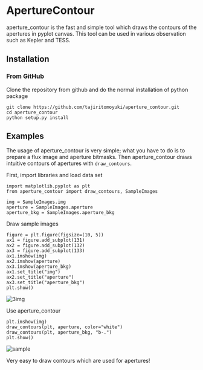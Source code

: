 # ApertureContour
aperture_contour is the fast and simple tool which draws the contours of the apertures in pyplot canvas.
This tool can be used in various observation such as Kepler and TESS.

## Installation

### From GitHub
Clone the repository from github and do the normal installation of python package
```
git clone https://github.com/tajiritomoyuki/aperture_contour.git
cd aperture_contour
python setup.py install
```

## Examples
The usage of aperture_contour is very simple; what you have to do is to prepare a flux image and aperture bitmasks.
Then aperture_contour draws intuitive contours of apertures with `draw_contours`.

First, import libraries and load data set
```
import matplotlib.pyplot as plt
from aperture_contour import draw_contours, SampleImages

img = SampleImages.img
aperture = SampleImages.aperture
aperture_bkg = SampleImages.aperture_bkg
```

Draw sample images
```
figure = plt.figure(figsize=(10, 5))
ax1 = figure.add_subplot(131)
ax2 = figure.add_subplot(132)
ax3 = figure.add_subplot(133)
ax1.imshow(img)
ax2.imshow(aperture)
ax3.imshow(aperture_bkg)
ax1.set_title("img")
ax2.set_title("aperture")
ax3.set_title("aperture_bkg")
plt.show()
```
![3img](https://user-images.githubusercontent.com/22582770/70207909-729e3100-176f-11ea-9a07-81673b8c93cd.png)

Use aperture_contour
```
plt.imshow(img)
draw_contours(plt, aperture, color="white")
draw_contours(plt, aperture_bkg, "b-.")
plt.show()
```
![sample](https://user-images.githubusercontent.com/22582770/70207908-72059a80-176f-11ea-87ef-261eeb2edbf8.png)

Very easy to draw contours which are used for apertures!

